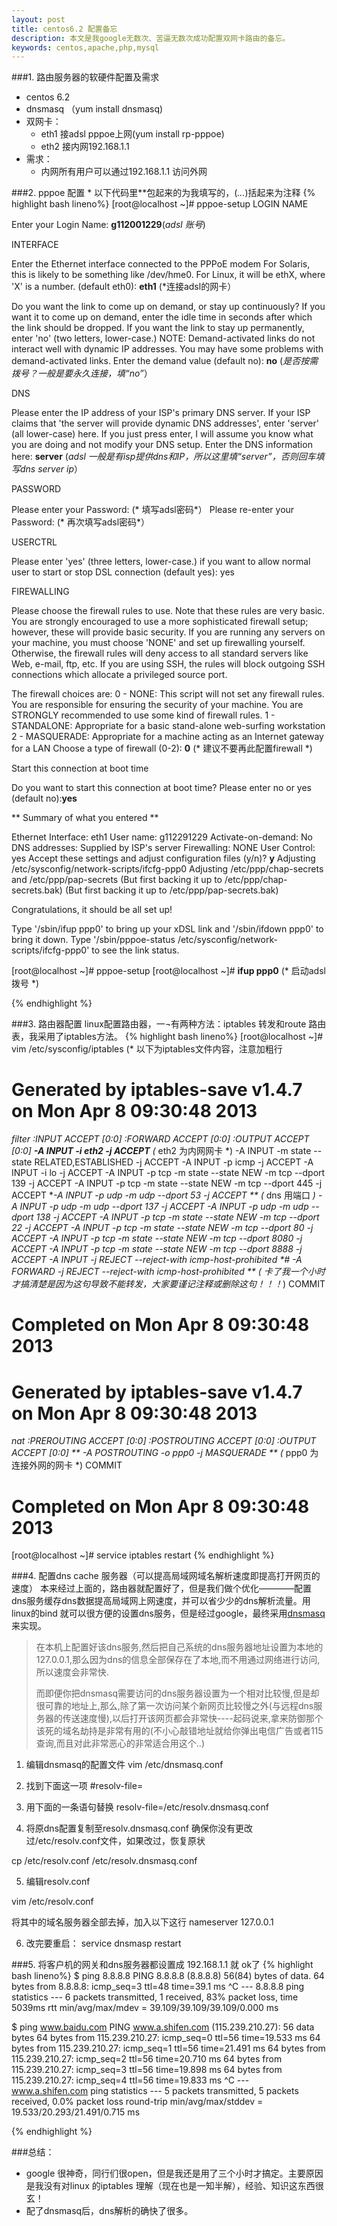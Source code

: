 ```yaml
---
layout: post
title: centos6.2 配置备忘
description: 本文是我google无数次、苦逼无数次成功配置双网卡路由的备忘。
keywords: centos,apache,php,mysql
---
```


###1. 路由服务器的软硬件配置及需求
+ centos 6.2
+ dnsmasq （yum install dnsmasq)
+ 双网卡：
    - eth1 接adsl pppoe上网(yum install rp-pppoe)
    - eth2 接内网192.168.1.1
+ 需求：
    - 内网所有用户可以通过192.168.1.1 访问外网

###2. pppoe 配置
\* 以下代码里**包起来的为我填写的，(*...*)括起来为注释
{% highlight bash lineno%}
[root@localhost ~]# pppoe-setup
LOGIN NAME

Enter your Login Name: **g112001229**(*adsl 账号*)

INTERFACE

Enter the Ethernet interface connected to the PPPoE modem
For Solaris, this is likely to be something like /dev/hme0.
For Linux, it will be ethX, where 'X' is a number.
(default eth0): **eth1** (*连接adsl的网卡）

Do you want the link to come up on demand, or stay up continuously?
If you want it to come up on demand, enter the idle time in seconds
after which the link should be dropped.  If you want the link to
stay up permanently, enter 'no' (two letters, lower-case.)
NOTE: Demand-activated links do not interact well with dynamic IP
addresses.  You may have some problems with demand-activated links.
Enter the demand value (default no): **no** (*是否按需拨号？一般是要永久连接，填“no”*）

DNS

Please enter the IP address of your ISP's primary DNS server.
If your ISP claims that 'the server will provide dynamic DNS addresses',
enter 'server' (all lower-case) here.
If you just press enter, I will assume you know what you are
doing and not modify your DNS setup.
Enter the DNS information here: **server** (*adsl 一般是有isp提供dns和IP，所以这里填“server”，否则回车填写dns server ip*）

PASSWORD

Please enter your Password: (* 填写adsl密码*）
Please re-enter your Password: (* 再次填写adsl密码*）

USERCTRL

Please enter 'yes' (three letters, lower-case.) if you want to allow
normal user to start or stop DSL connection (default yes): yes

FIREWALLING

Please choose the firewall rules to use.  Note that these rules are
very basic.  You are strongly encouraged to use a more sophisticated
firewall setup; however, these will provide basic security.  If you
are running any servers on your machine, you must choose 'NONE' and
set up firewalling yourself.  Otherwise, the firewall rules will deny
access to all standard servers like Web, e-mail, ftp, etc.  If you
are using SSH, the rules will block outgoing SSH connections which
allocate a privileged source port.

The firewall choices are:
0 - NONE: This script will not set any firewall rules.  You are responsible
          for ensuring the security of your machine.  You are STRONGLY
          recommended to use some kind of firewall rules.
1 - STANDALONE: Appropriate for a basic stand-alone web-surfing workstation
2 - MASQUERADE: Appropriate for a machine acting as an Internet gateway
                for a LAN
Choose a type of firewall (0-2): **0** (* 建议不要再此配置firewall *)

Start this connection at boot time

Do you want to start this connection at boot time?
Please enter no or yes (default no):**yes**

** Summary of what you entered **

Ethernet Interface: eth1
User name:          g112291229
Activate-on-demand: No
DNS addresses:      Supplied by ISP's server
Firewalling:        NONE
User Control:       yes
Accept these settings and adjust configuration files (y/n)? **y**
Adjusting /etc/sysconfig/network-scripts/ifcfg-ppp0
Adjusting /etc/ppp/chap-secrets and /etc/ppp/pap-secrets
  (But first backing it up to /etc/ppp/chap-secrets.bak)
  (But first backing it up to /etc/ppp/pap-secrets.bak)



Congratulations, it should be all set up!

Type '/sbin/ifup ppp0' to bring up your xDSL link and '/sbin/ifdown ppp0'
to bring it down.
Type '/sbin/pppoe-status /etc/sysconfig/network-scripts/ifcfg-ppp0'
to see the link status.
    
[root@localhost ~]# pppoe-setup
[root@localhost ~]# **ifup ppp0** (* 启动adsl拨号 *)

{% endhighlight %}
    
###3. 路由器配置
    linux配置路由器，一¬有两种方法：iptables 转发和route 路由表，我采用了iptables方法。
{% highlight bash lineno%}
[root@localhost ~]# vim /etc/sysconfig/iptables
(* 以下为iptables文件内容，注意加粗行
# Generated by iptables-save v1.4.7 on Mon Apr  8 09:30:48 2013
*filter
:INPUT ACCEPT [0:0]
:FORWARD ACCEPT [0:0]
:OUTPUT ACCEPT [0:0]
**-A INPUT -i eth2 -j ACCEPT** (* eth2 为内网网卡 *)
-A INPUT -m state --state RELATED,ESTABLISHED -j ACCEPT
-A INPUT -p icmp -j ACCEPT
-A INPUT -i lo -j ACCEPT
-A INPUT -p tcp -m state --state NEW -m tcp --dport 139 -j ACCEPT
-A INPUT -p tcp -m state --state NEW -m tcp --dport 445 -j ACCEPT
**-A INPUT -p udp -m udp --dport 53 -j ACCEPT ** (* dns 用端口 *)
-A INPUT -p udp -m udp --dport 137 -j ACCEPT
-A INPUT -p udp -m udp --dport 138 -j ACCEPT
-A INPUT -p tcp -m state --state NEW -m tcp --dport 22 -j ACCEPT
-A INPUT -p tcp -m state --state NEW -m tcp --dport 80 -j ACCEPT
-A INPUT -p tcp -m state --state NEW -m tcp --dport 8080 -j ACCEPT
-A INPUT -p tcp -m state --state NEW -m tcp --dport 8888 -j ACCEPT
-A INPUT -j REJECT --reject-with icmp-host-prohibited
**# -A FORWARD -j REJECT --reject-with icmp-host-prohibited ** (* 卡了我一个小时才搞清楚是因为这句导致不能转发，大家要谨记注释或删除这句！！！*)
COMMIT

# Completed on Mon Apr  8 09:30:48 2013
# Generated by iptables-save v1.4.7 on Mon Apr  8 09:30:48 2013

*nat
:PREROUTING ACCEPT [0:0]
:POSTROUTING ACCEPT [0:0]
:OUTPUT ACCEPT [0:0]
** -A POSTROUTING -o ppp0 -j MASQUERADE ** (* ppp0 为连接外网的网卡 *)
COMMIT
# Completed on Mon Apr  8 09:30:48 2013

[root@localhost ~]# service iptables restart
{% endhighlight %}

###4. 配置dns cache 服务器（可以提高局域网域名解析速度即提高打开网页的速度）
本来经过上面的，路由器就配置好了，但是我们做个优化————配置dns服务缓存dns数据提高局域网上网速度，并可以省少少的dns解析流量。用linux的bind 就可以很方便的设置dns服务，但是经过google，最终采用[dnsmasq](http://en.wikipedia.org/wiki/Dnsmasq) 来实现。

> 在本机上配置好该dns服务,然后把自己系统的dns服务器地址设置为本地的127.0.0.1,那么因为dns的信息全部保存在了本地,而不用通过网络进行访问,所以速度会非常快.
> 
> 而即便你把dnsmasq需要访问的dns服务器设置为一个相对比较慢,但是却很可靠的地址上,那么,除了第一次访问某个新网页比较慢之外(与远程dns服务器的传送速度慢),以后打开该网页都会非常快----起码说来,拿来防御那个该死的域名劫持是非常有用的(不小心敲错地址就给你弹出电信广告或者115查询,而且对此非常恶心的非常适合用这个..)
> 

1. 编辑dnsmasq的配置文件
vim /etc/dnsmasq.conf 

2. 找到下面这一项
#resolv-file=

3. 用下面的一条语句替换
resolv-file=/etc/resolv.dnsmasq.conf

4. 将原dns配置复制至resolv.dnsmasq.conf
确保你没有更改过/etc/resolv.conf文件，如果改过，恢复原状

cp /etc/resolv.conf /etc/resolv.dnsmasq.conf 

5. 编辑resolv.conf

vim /etc/resolv.conf 

将其中的域名服务器全部去掉，加入以下这行
nameserver 127.0.0.1

6. 改完要重启： service dnsmasp restart

###5. 将客户机的网关和dns服务器都设置成 192.168.1.1 就 ok了
{% highlight bash lineno%}
$ ping 8.8.8.8
PING 8.8.8.8 (8.8.8.8) 56(84) bytes of data.
64 bytes from 8.8.8.8: icmp_seq=3 ttl=48 time=39.1 ms
^C
--- 8.8.8.8 ping statistics ---
6 packets transmitted, 1 received, 83% packet loss, time 5039ms
rtt min/avg/max/mdev = 39.109/39.109/39.109/0.000 ms


$ ping www.baidu.com
PING www.a.shifen.com (115.239.210.27): 56 data bytes
64 bytes from 115.239.210.27: icmp_seq=0 ttl=56 time=19.533 ms
64 bytes from 115.239.210.27: icmp_seq=1 ttl=56 time=21.491 ms
64 bytes from 115.239.210.27: icmp_seq=2 ttl=56 time=20.710 ms
64 bytes from 115.239.210.27: icmp_seq=3 ttl=56 time=19.898 ms
64 bytes from 115.239.210.27: icmp_seq=4 ttl=56 time=19.833 ms
^C
--- www.a.shifen.com ping statistics ---
5 packets transmitted, 5 packets received, 0.0% packet loss
round-trip min/avg/max/stddev = 19.533/20.293/21.491/0.715 ms

{% endhighlight %}

###总结：
+ google 很神奇，同行们很open，但是我还是用了三个小时才搞定。主要原因是我没有对linux 的iptables 理解（现在也是一知半解），经验、知识这东西很玄！
+ 配了dnsmasq后，dns解析的确快了很多。


